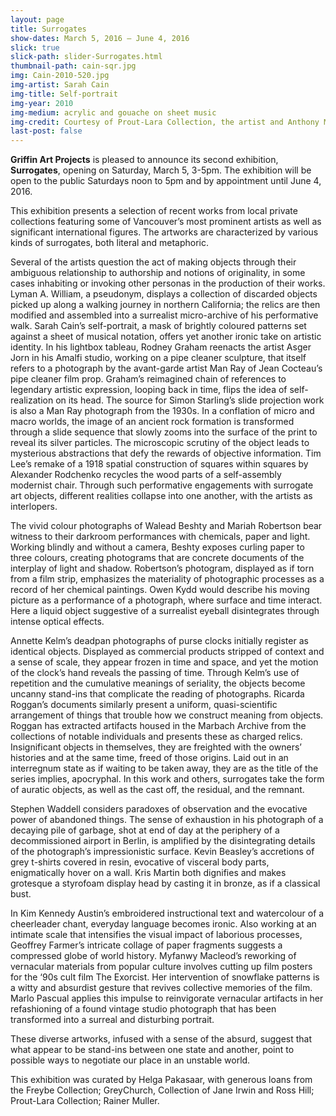 ```yaml
---
layout: page
title: Surrogates
show-dates: March 5, 2016 – June 4, 2016
slick: true
slick-path: slider-Surrogates.html
thumbnail-path: cain-sqr.jpg
img: Cain-2010-520.jpg
img-artist: Sarah Cain
img-title: Self-portrait
img-year: 2010
img-medium: acrylic and gouache on sheet music
img-credit: Courtesy of Prout-Lara Collection, the artist and Anthony Meier Fine Arts, San Francisco
last-post: false
---
```



<p><strong>Griffin Art Projects</strong> is pleased to announce its second exhibition, <strong>Surrogates</strong>, opening on Saturday, March 5, 3-5pm. The exhibition will be open to the public Saturdays noon to 5pm and by appointment until June 4, 2016.</p>

<p>This exhibition presents a selection of recent works from local private collections featuring some of Vancouver’s most prominent artists as well as significant international figures. The artworks are characterized by various kinds of surrogates, both literal and metaphoric.</p>

<p>Several of the artists question the act of making objects through their ambiguous relationship to authorship and notions of originality, in some cases inhabiting or invoking other personas in the production of  their works. Lyman A. William, a pseudonym, displays a collection of discarded objects picked up along a walking journey in northern California; the relics are then modified and assembled into a surrealist micro-archive of his performative walk.  Sarah Cain’s self-portrait, a mask of brightly coloured patterns set against a sheet of musical notation, offers yet another ironic take on artistic identity. In his lightbox tableau, Rodney Graham reenacts the artist Asger Jorn in his Amalfi studio, working on a pipe cleaner sculpture, that itself refers to a photograph by the avant-garde artist Man Ray of Jean Cocteau’s pipe cleaner film prop. Graham’s reimagined chain of references to legendary artistic expression, looping back in time, flips the idea of self-realization on its head. The source for Simon Starling’s slide projection work is also a Man Ray photograph from the 1930s. In a conflation of micro and macro worlds, the image of an ancient rock formation is transformed through a slide sequence that slowly zooms into the surface of the print to reveal its silver particles. The microscopic scrutiny of the object leads to mysterious abstractions that defy the rewards of objective information. Tim Lee’s remake of a 1918 spatial construction of squares within squares by Alexander Rodchenko recycles the wood parts of a self-assembly modernist chair. Through such performative engagements with surrogate art objects, different realities collapse into one another, with the artists as interlopers.</p>

<p>The vivid colour photographs of Walead Beshty and Mariah Robertson bear witness to their darkroom performances with chemicals, paper and light. Working blindly and without a camera, Beshty exposes curling paper to three colours, creating photograms that are concrete documents of the interplay of light and shadow. Robertson’s photogram, displayed as if torn from a film strip, emphasizes the materiality of photographic processes as a record of her chemical paintings. Owen Kydd would describe his moving picture as a performance of a photograph, where surface and time interact. Here a liquid object suggestive of a surrealist eyeball disintegrates through intense optical effects.</p>

<p>Annette Kelm’s deadpan photographs of purse clocks initially register as identical objects. Displayed as commercial products stripped of context and a sense of scale, they appear frozen in time and space, and yet the motion of the clock’s hand reveals the passing of time. Through Kelm’s use of repetition and the cumulative meanings of seriality, the objects become uncanny stand-ins that complicate the reading of photographs. Ricarda Roggan’s documents similarly present a uniform, quasi-scientific arrangement of things that trouble how we construct meaning from objects. Roggan has extracted artifacts housed in the Marbach Archive from the collections of notable individuals and presents these as charged relics. Insignificant objects in themselves, they are freighted with the owners’ histories and at the same time, freed of those origins. Laid out in an interregnum state as if waiting to be taken away, they are as the title of the series implies, apocryphal. In this work and others, surrogates take the form of auratic objects, as well as the cast off, the residual, and the remnant.</p>

<p>Stephen Waddell considers paradoxes of observation and the evocative power of abandoned things. The sense of exhaustion in his photograph of a decaying pile of garbage, shot at end of day at the periphery of a decommissioned airport in Berlin, is amplified by the disintegrating details of the photograph’s impressionistic surface. Kevin Beasley’s accretions of grey t-shirts covered in resin, evocative of visceral body parts, enigmatically hover on a wall. Kris Martin both dignifies and makes grotesque a styrofoam display head by casting it in bronze, as if a classical bust.</p>

<p>In Kim Kennedy Austin’s embroidered instructional text and watercolour of a cheerleader chant, everyday language becomes ironic. Also working at an intimate scale that intensifies the visual impact of laborious processes, Geoffrey Farmer’s intricate collage of paper fragments suggests a compressed globe of world history.  Myfanwy Macleod’s reworking of vernacular materials from popular culture involves cutting up film posters for the ‘90s cult film The Exorcist. Her intervention of snowflake patterns is a witty and absurdist gesture that revives collective memories of the film. Marlo Pascual applies this impulse to reinvigorate vernacular artifacts in her refashioning of a found vintage studio photograph that has been transformed into a surreal and disturbing portrait.</p>

<p>These diverse artworks, infused with a sense of the absurd, suggest that what appear to be stand-ins between one state and another, point to possible ways to negotiate our place in an unstable world.</p>

<p>This exhibition was curated by Helga Pakasaar, with generous loans from the Freybe Collection; GreyChurch, Collection of Jane Irwin and Ross Hill; Prout-Lara Collection; Rainer Muller.</p>


